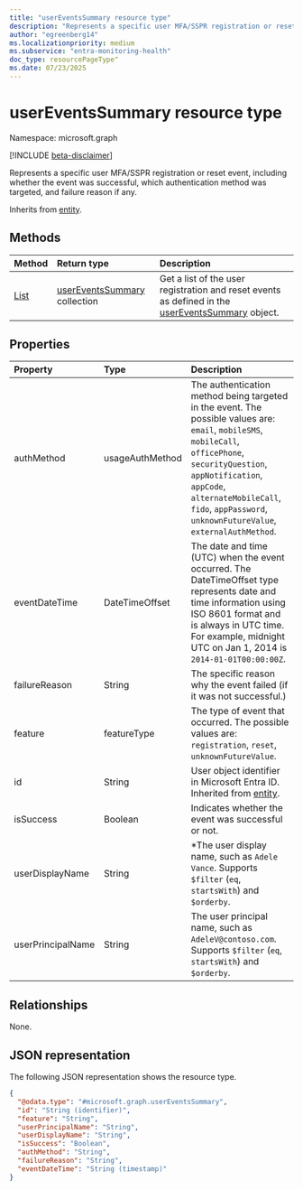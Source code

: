 ```yaml
---
title: "userEventsSummary resource type"
description: "Represents a specific user MFA/SSPR registration or reset event, including whether the event was successful, which authentication method was targeted, and failure reason if any."
author: "egreenberg14"
ms.localizationpriority: medium
ms.subservice: "entra-monitoring-health"
doc_type: resourcePageType"
ms.date: 07/23/2025
---
```


# userEventsSummary resource type

Namespace: microsoft.graph

[!INCLUDE [beta-disclaimer](../../includes/beta-disclaimer.md)]

Represents a specific user MFA/SSPR registration or reset event, including whether the event was successful, which authentication method was targeted, and failure reason if any.

Inherits from [entity](../resources/entity.md).


## Methods
|Method|Return type|Description|
|:---|:---|:---|
|[List](../api/authenticationmethodsroot-list-usereventssummary.md)|[userEventsSummary](../resources/usereventssummary.md) collection|Get a list of the user registration and reset events as defined in the [userEventsSummary](../resources/usereventssummary.md) object.|

## Properties
|Property|Type|Description|
|:---|:---|:---|
|authMethod|usageAuthMethod|The authentication method being targeted in the event. The possible values are: `email`, `mobileSMS`, `mobileCall`, `officePhone`, `securityQuestion`, `appNotification`, `appCode`, `alternateMobileCall`, `fido`, `appPassword`, `unknownFutureValue`, `externalAuthMethod`.|
|eventDateTime|DateTimeOffset|The date and time (UTC) when the event occurred.  The DateTimeOffset type represents date and time information using ISO 8601 format and is always in UTC time. For example, midnight UTC on Jan 1, 2014 is `2014-01-01T00:00:00Z`.|
|failureReason|String|The specific reason why the event failed (if it was not successful.)|
|feature|featureType|The type of event that occurred. The possible values are: `registration`, `reset`, `unknownFutureValue`.|
|id|String|User object identifier in Microsoft Entra ID. Inherited from [entity](../resources/entity.md).|
|isSuccess|Boolean|Indicates whether the event was successful or not.|
|userDisplayName|String|*The user display name, such as `Adele Vance`. Supports `$filter` (`eq`, `startsWith`) and `$orderby`.|
|userPrincipalName|String|The user principal name, such as `AdeleV@contoso.com`. Supports `$filter` (`eq`, `startsWith`) and `$orderby`.|

## Relationships
None.

## JSON representation
The following JSON representation shows the resource type.
<!-- {
  "blockType": "resource",
  "keyProperty": "id",
  "@odata.type": "microsoft.graph.userEventsSummary",
  "baseType": "microsoft.graph.entity",
  "openType": false
}
-->
``` json
{
  "@odata.type": "#microsoft.graph.userEventsSummary",
  "id": "String (identifier)",
  "feature": "String",
  "userPrincipalName": "String",
  "userDisplayName": "String",
  "isSuccess": "Boolean",
  "authMethod": "String",
  "failureReason": "String",
  "eventDateTime": "String (timestamp)"
}
```


